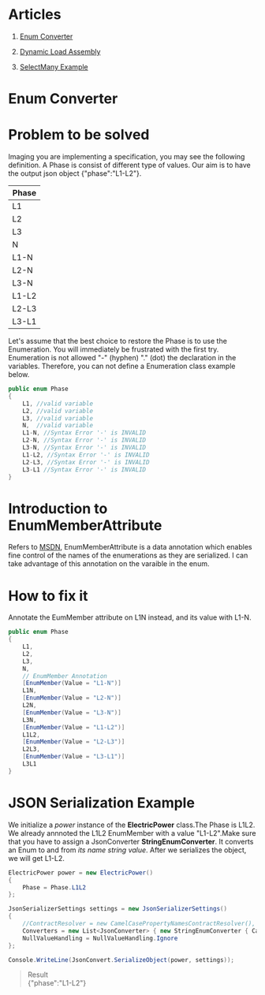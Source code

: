 # Articles
1. [Enum Converter](https://github.com/ichbinwilly/UnderTheHoodCSharp/blob/master/README.md "Enum Converter")

2. [Dynamic Load Assembly](https://github.com/ichbinwilly/UnderTheHoodCSharp/blob/master/UnderTheHoodCSharp/DynamicLoadAssembly/README.md "Dynamic Load Assembly")

3. [SelectMany Example](https://github.com/ichbinwilly/UnderTheHoodCSharp/blob/master/UnderTheHoodCSharp/SelectMany/README.md "SelectMany Example")

# Enum Converter

# Problem to be solved
Imaging you are implementing a specification, you may see the following definition. A Phase is consist of different type of values. Our aim is to have the  output json object {"phase":"L1-L2"}.

|Phase|
|-----|
|L1   |
|L2   |
|L3|
|N|
|L1-N|
|L2-N|
|L3-N|
|L1-L2|
|L2-L3|
|L3-L1|

Let's assume that the best choice to restore the Phase is to use the Enumeration. You will immediately be frustrated with the first try. Enumeration is not allowed "-" (hyphen) "." (dot) the declaration in the variables. Therefore, you can not define a Enumeration class example below.

```csharp
public enum Phase
{
    L1, //valid variable
    L2, //valid variable
    L3, //valid variable
    N,  //valid variable
    L1-N, //Syntax Error '-' is INVALID
    L2-N, //Syntax Error '-' is INVALID
    L3-N, //Syntax Error '-' is INVALID
    L1-L2, //Syntax Error '-' is INVALID
    L2-L3, //Syntax Error '-' is INVALID
    L3-L1 //Syntax Error '-' is INVALID
}
```

# Introduction to EnumMemberAttribute

Refers to [MSDN](https://msdn.microsoft.com/zh-tw/library/system.runtime.serialization.enummemberattribute(v=vs.110).aspx), EnumMemberAttribute is a data annotation which enables fine control of the names of the enumerations as they are serialized. I can take advantage of this annotation on the varaible in the enum.

# How to fix it

Annotate the EumMember attribute on L1N instead, and its value with L1-N.

```csharp
public enum Phase
{
    L1,
    L2,
    L3,
    N,
    // EnumMember Annotation
    [EnumMember(Value = "L1-N")] 
    L1N,
    [EnumMember(Value = "L2-N")]
    L2N,
    [EnumMember(Value = "L3-N")]
    L3N,
    [EnumMember(Value = "L1-L2")]
    L1L2,
    [EnumMember(Value = "L2-L3")]
    L2L3,
    [EnumMember(Value = "L3-L1")]
    L3L1
}
```
# JSON Serialization Example

We initialize a *power* instance of the **ElectricPower** class.The Phase is L1L2. We already annnoted the L1L2 EnumMember with a value "L1-L2".Make sure that you have to assign a JsonConverter **StringEnumConverter**. It converts an Enum to and from *its name string value*. After we serializes the object, we will get L1-L2.

```csharp
ElectricPower power = new ElectricPower()
{
    Phase = Phase.L1L2
};

JsonSerializerSettings settings = new JsonSerializerSettings()
{
    //ContractResolver = new CamelCasePropertyNamesContractResolver(),
    Converters = new List<JsonConverter> { new StringEnumConverter { CamelCaseText = true } }, //Specified CamelCaseText StringConverter
    NullValueHandling = NullValueHandling.Ignore
};

Console.WriteLine(JsonConvert.SerializeObject(power, settings));
```

> Result  
>     {"phase":"L1-L2"}